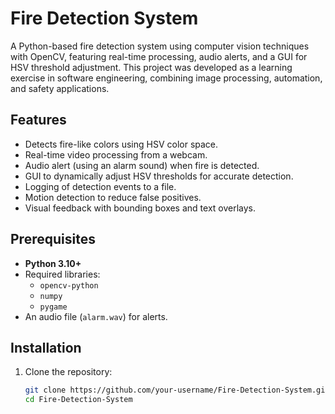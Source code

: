 # Fire Detection System

A Python-based fire detection system using computer vision techniques with OpenCV, featuring real-time processing, audio alerts, and a GUI for HSV threshold adjustment. This project was developed as a learning exercise in software engineering, combining image processing, automation, and safety applications.

## Features
- Detects fire-like colors using HSV color space.
- Real-time video processing from a webcam.
- Audio alert (using an alarm sound) when fire is detected.
- GUI to dynamically adjust HSV thresholds for accurate detection.
- Logging of detection events to a file.
- Motion detection to reduce false positives.
- Visual feedback with bounding boxes and text overlays.

## Prerequisites
- **Python 3.10+**
- Required libraries:
  - `opencv-python`
  - `numpy`
  - `pygame`
- An audio file (`alarm.wav`) for alerts.

## Installation
1. Clone the repository:
   ```bash
   git clone https://github.com/your-username/Fire-Detection-System.git
   cd Fire-Detection-System
